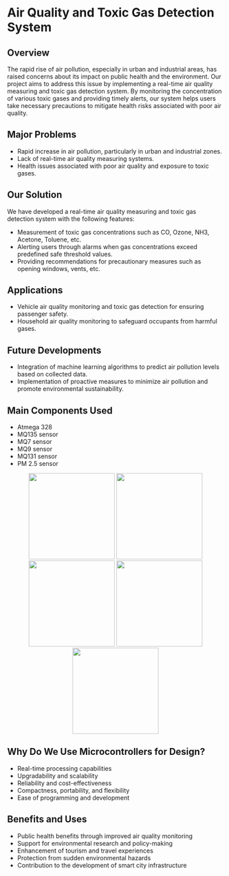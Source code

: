 # Air Quality and Toxic Gas Detection System

## Overview
The rapid rise of air pollution, especially in urban and industrial areas, has raised concerns about its impact on public health and the environment. Our project aims to address this issue by implementing a real-time air quality measuring and toxic gas detection system. By monitoring the concentration of various toxic gases and providing timely alerts, our system helps users take necessary precautions to mitigate health risks associated with poor air quality.

## Major Problems
- Rapid increase in air pollution, particularly in urban and industrial zones.
- Lack of real-time air quality measuring systems.
- Health issues associated with poor air quality and exposure to toxic gases.

## Our Solution
We have developed a real-time air quality measuring and toxic gas detection system with the following features:
- Measurement of toxic gas concentrations such as CO, Ozone, NH3, Acetone, Toluene, etc.
- Alerting users through alarms when gas concentrations exceed predefined safe threshold values.
- Providing recommendations for precautionary measures such as opening windows, vents, etc.

## Applications
- Vehicle air quality monitoring and toxic gas detection for ensuring passenger safety.
- Household air quality monitoring to safeguard occupants from harmful gases.

## Future Developments
- Integration of machine learning algorithms to predict air pollution levels based on collected data.
- Implementation of proactive measures to minimize air pollution and promote environmental sustainability.

## Main Components Used
- Atmega 328
- MQ135 sensor
- MQ7 sensor
- MQ9 sensor
- MQ131 sensor
- PM 2.5 sensor

  
<div align="center">
  <img src="image1.jpg" width="200" />
  <img src="image2.jpg" width="200" />
  <img src="image3.jpg" width="200" />
  <img src="image4.jpg" width="200" />
  <img src="image5.jpg" width="200" />
</div>



## Why Do We Use Microcontrollers for Design?
- Real-time processing capabilities
- Upgradability and scalability
- Reliability and cost-effectiveness
- Compactness, portability, and flexibility
- Ease of programming and development

## Benefits and Uses
- Public health benefits through improved air quality monitoring
- Support for environmental research and policy-making
- Enhancement of tourism and travel experiences
- Protection from sudden environmental hazards
- Contribution to the development of smart city infrastructure


